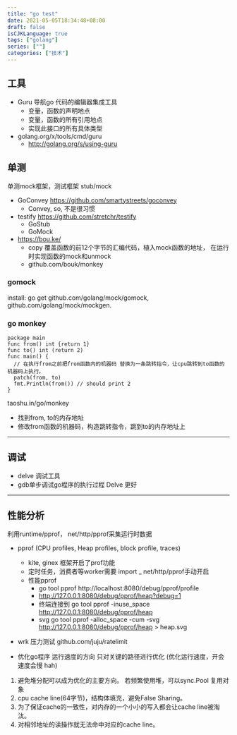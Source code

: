 ```yaml
---
title: "go test"
date: 2021-05-05T18:34:48+08:00
draft: false
isCJKLanguage: true
tags: ["golang"]
series: [""]
categories: ["技术"]
---
```


## 工具
+ Guru 导航go 代码的编辑器集成工具
    + 变量，函数的声明地点
    + 变量，函数的所有引用地点
    + 实现此接口的所有具体类型
+ golang.org/x/tools/cmd/guru
    + http://golang.org/s/using-guru
## 单测

单测mock框架，测试框架 stub/mock
+ GoConvey  https://github.com/smartystreets/goconvey
    + Convey, so, 不是很习惯
+ testify  https://github.com/stretchr/testify
  + GoStub 
  + GoMock
+ https://bou.ke/
  + copy 覆盖函数的前12个字节的汇编代码，植入mock函数的地址， 在运行时实现函数的mock和unmock
  + github.com/bouk/monkey

### gomock

install: go get github.com/golang/mock/gomock, github.com/golang/mock/mockgen.



### go monkey


```
package main
func from() int {return 1}
func to() int (return 2)
func main() {
  // 在执行from之前把from函数内的机器码 替换为一条跳转指令，让cpu跳转到to函数的机器码上执行。
  patch(from, to)
  fmt.Println(from()) // should print 2
}

```
taoshu.in/go/monkey
+ 找到from, to的内存地址
+ 修改from函数的机器码，构造跳转指令，跳到to的内存地址上

---
## 调试

+ delve 调试工具 
+ gdb单步调试go程序的执行过程    Delve 更好
  
---
## 性能分析

利用runtime/pprof， net/http/pprof采集运行时数据

+ pprof (CPU profiles, Heap profiles, block profile, traces)
    + kite, ginex 框架开启了prof功能
    + 定时任务，消费者等worker需要 import _ net/http/pprof手动开启
    + 性能pprof
        + go tool pprof http://localhost:8080/debug/pprof/profile
        + http://127.0.0.1:8080/debug/pprof/heap?debug=1 
        + 终端连接到 go tool pprof -inuse_space http://127.0.0.1:8080/debug/pprof/heap
        + svg go tool pprof -alloc_space -cum -svg http://127.0.0.1:8080/debug/pprof/heap > heap.svg
+ wrk 压力测试 github.com/juju/ratelimit 

+ 优化go程序 运行速度的方向 只对关键的路径进行优化 (优化运行速度，开会速度会慢 hah)

1. 避免堆分配可以成为优化的主要方向。 若频繁使用堆，可以sync.Pool 复用对象
2. cpu cache line(64字节)，结构体填充，避免False Sharing。
3. 为了保证cache的一致性，对内存的一个小小的写入都会让cache line被淘汰。
4. 对相邻地址的读操作就无法命中对应的cache line。 